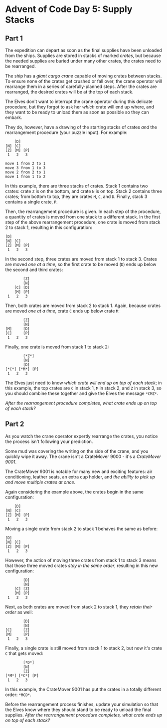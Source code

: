 Advent of Code Day 5: Supply Stacks
===================================

Part 1
------

The expedition can depart as soon as the final supplies have been unloaded from the ships. Supplies are stored in stacks of marked *crates*, but because the needed supplies are buried under many other crates, the crates need to be rearranged.


The ship has a *giant cargo crane* capable of moving crates between stacks. To ensure none of the crates get crushed or fall over, the crane operator will rearrange them in a series of carefully-planned steps. After the crates are rearranged, the desired crates will be at the top of each stack.


The Elves don't want to interrupt the crane operator during this delicate procedure, but they forgot to ask her *which* crate will end up where, and they want to be ready to unload them as soon as possible so they can embark.


They do, however, have a drawing of the starting stacks of crates *and* the rearrangement procedure (your puzzle input). For example:



```
    [D]    
[N] [C]    
[Z] [M] [P]
 1   2   3 

move 1 from 2 to 1
move 3 from 1 to 3
move 2 from 2 to 1
move 1 from 1 to 2

```

In this example, there are three stacks of crates. Stack 1 contains two crates: crate `Z` is on the bottom, and crate `N` is on top. Stack 2 contains three crates; from bottom to top, they are crates `M`, `C`, and `D`. Finally, stack 3 contains a single crate, `P`.


Then, the rearrangement procedure is given. In each step of the procedure, a quantity of crates is moved from one stack to a different stack. In the first step of the above rearrangement procedure, one crate is moved from stack 2 to stack 1, resulting in this configuration:



```
[D]        
[N] [C]    
[Z] [M] [P]
 1   2   3 

```

In the second step, three crates are moved from stack 1 to stack 3. Crates are moved *one at a time*, so the first crate to be moved (`D`) ends up below the second and third crates:



```
        [Z]
        [N]
    [C] [D]
    [M] [P]
 1   2   3

```

Then, both crates are moved from stack 2 to stack 1. Again, because crates are moved *one at a time*, crate `C` ends up below crate `M`:



```
        [Z]
        [N]
[M]     [D]
[C]     [P]
 1   2   3

```

Finally, one crate is moved from stack 1 to stack 2:



```
        [*Z*]
        [N]
        [D]
[*C*] [*M*] [P]
 1   2   3

```

The Elves just need to know *which crate will end up on top of each stack*; in this example, the top crates are `C` in stack 1, `M` in stack 2, and `Z` in stack 3, so you should combine these together and give the Elves the message `*CMZ*`.


*After the rearrangement procedure completes, what crate ends up on top of each stack?*


Part 2
------

As you watch the crane operator expertly rearrange the crates, you notice the process isn't following your prediction.


Some mud was covering the writing on the side of the crane, and you quickly wipe it away. The crane isn't a CrateMover 9000 - it's a *CrateMover 9001*.


The CrateMover 9001 is notable for many new and exciting features: air conditioning, leather seats, an extra cup holder, and *the ability to pick up and move multiple crates at once*.


Again considering the example above, the crates begin in the same configuration:



```
    [D]    
[N] [C]    
[Z] [M] [P]
 1   2   3 

```

Moving a single crate from stack 2 to stack 1 behaves the same as before:



```
[D]        
[N] [C]    
[Z] [M] [P]
 1   2   3 

```

However, the action of moving three crates from stack 1 to stack 3 means that those three moved crates *stay in the same order*, resulting in this new configuration:



```
        [D]
        [N]
    [C] [Z]
    [M] [P]
 1   2   3

```

Next, as both crates are moved from stack 2 to stack 1, they *retain their order* as well:



```
        [D]
        [N]
[C]     [Z]
[M]     [P]
 1   2   3

```

Finally, a single crate is still moved from stack 1 to stack 2, but now it's crate `C` that gets moved:



```
        [*D*]
        [N]
        [Z]
[*M*] [*C*] [P]
 1   2   3

```

In this example, the CrateMover 9001 has put the crates in a totally different order: `*MCD*`.


Before the rearrangement process finishes, update your simulation so that the Elves know where they should stand to be ready to unload the final supplies. *After the rearrangement procedure completes, what crate ends up on top of each stack?*


